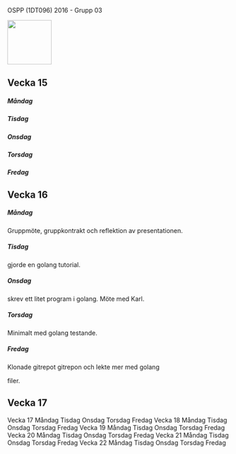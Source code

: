 OSPP (1DT096) 2016 - Grupp 03

<img src="../images/André.jpg" width="100px">

## Vecka 15

##### Måndag

##### Tisdag

##### Onsdag

##### Torsdag

##### Fredag


## Vecka 16

##### Måndag
Gruppmöte, gruppkontrakt och reflektion av presentationen.

##### Tisdag
gjorde en golang tutorial.

##### Onsdag
skrev ett litet program i golang. Möte med Karl.

##### Torsdag
Minimalt med golang testande.

##### Fredag
Klonade gitrepot gitrepon och lekte mer med golang


filer.
## Vecka 17
Vecka 17
Måndag
Tisdag
Onsdag
Torsdag
Fredag
Vecka 18
Måndag
Tisdag
Onsdag
Torsdag
Fredag
Vecka 19
Måndag
Tisdag
Onsdag
Torsdag
Fredag
Vecka 20
Måndag
Tisdag
Onsdag
Torsdag
Fredag
Vecka 21
Måndag
Tisdag
Onsdag
Torsdag
Fredag
Vecka 22
Måndag
Tisdag
Onsdag
Torsdag
Fredag
